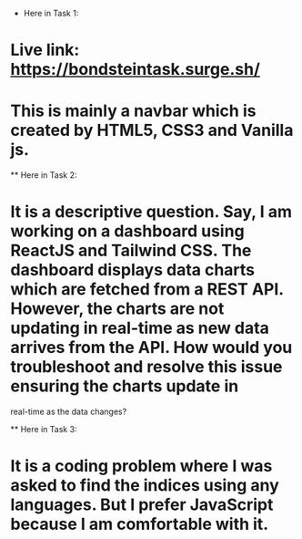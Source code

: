 * Here in Task 1:
# Live link: https://bondsteintask.surge.sh/
# This is mainly a navbar which is created by HTML5, CSS3 and Vanilla js. 

** Here in Task 2:
# It is a descriptive question. Say, I am working on a dashboard using ReactJS and Tailwind CSS. The dashboard displays data charts which are fetched from a REST API. However, the charts are not updating in real-time as new data arrives from the API. How would you troubleshoot and resolve this issue ensuring the charts update in
real-time as the data changes? 

** Here in Task 3:
# It is a coding problem where I was asked to find the indices using any languages. But I prefer JavaScript because I am comfortable with it.
